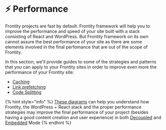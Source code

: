 # ⚡️ Performance

Frontity projects are fast by default. Frontity framework will help you to improve the performance and speed of your site built with a stack consisting of React and WordPress. But Frontity framework on its own cannot assure the best performance of your site as there are some elements involved in the final perfomance that are out of the scope of Frontity.

In this section, we'll provide guides to some of the strategies and patterns that you can apply to your Frontity sites in order to improve even more the performance of your Frontity site:

* [Caching](./caching.md)
* [Link prefetching](./link-prefetching.md)
* [Code Splitting](./code-splitting.md)

{% hint style="info" %}
[These diagrams](https://excalidraw.com/#json=5527408018980864,1NK6kHYXXr1sP3UYp5gQaA) can help you understand how Frontity, the WordPress + React stack and the proper performance strategies may improve the final performance of your project (besides having a good content creation and user experience) in both [Decoupled](../architecture/decoupled-mode.md) and [Embedded](../architecture/embedded-mode.md) Mode
{% endhint %}


